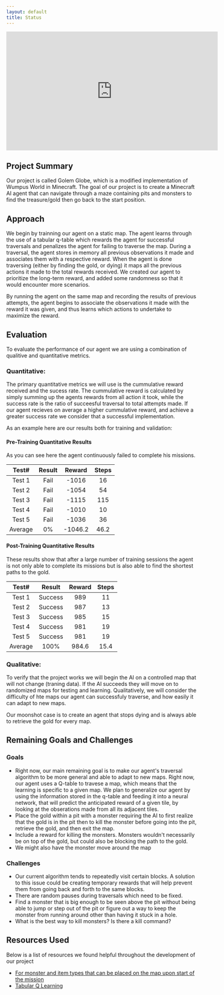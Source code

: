 ```yaml
---
layout: default
title: Status
---
```


<iframe width="560" height="315"
src="https://www.youtube.com/embed/-EcSR30vwDM" 
frameborder="0" 
allow="accelerometer; autoplay; encrypted-media; gyroscope; picture-in-picture" 
allowfullscreen></iframe>

## Project Summary
Our project is called Golem Globe, which is a modified implementation of Wumpus World in Minecraft. 
The goal of our project is to create a Minecraft AI agent that can navigate through a maze containing pits and monsters to find the treasure/gold then go back to the start position.

## Approach
We begin by trainning our agent on a static map. The agent learns through the use of a tabular q-table which rewards the agent for successful traversals and penalizes the agent for failing to traverse the map. During a traversal, the agent stores in memory all previous observations it made and associates them with a respective reward. When the agent is done traversing (either by finding the gold, or dying) it maps all the previous actions it made to the total rewards received. We created our agent to prioritize the long-term reward, and added some randomness so that it would encounter more scenarios. 

By running the agent on the same map and recording the results of previous attempts, the agent begins to associate the observations it made with the reward it was given, and thus learns which actions to undertake to maximize the reward.

## Evaluation 
To evaluate the performance of our agent we are using a combination of qualitive and quantitative metrics.

### Quantitative:
The primary quantitative metrics we will use is the cummulative reward received and the sucess rate. The cummulative reward is calculated by simply summing up the agents rewards from all action it took, while the success rate is the ratio of succeesful traversal to total attempts made. If our agent recieves on average a higher cummulative reward, and achieve a greater success rate we consider that a successful implementation.

As an example here are our results both for training and validation: 

#### Pre-Training Quantitative Results 
As you can see here the agent continuously failed to complete his missions. 

| Test#   | Result  | Reward  | Steps |
| :----:  | :----:  | :----:  | :---: |
| Test 1  | Fail    | -1016   | 16    |
| Test 2  | Fail    | -1054   | 54    |
| Test 3  | Fail    | -1115   | 115   |
| Test 4  | Fail    | -1010   | 10    |
| Test 5  | Fail    | -1036   | 36    |
| Average | 0%      | -1046.2 | 46.2  |

#### Post-Training Quantitative Results 
These results show that after a large number of training sessions the agent is not only able to complete its missions but is also able to find the shortest paths to the gold.

| Test#   | Result  | Reward | Steps |
| :---:   | :---:   | :---:  | :---: |
| Test 1  | Success | 989    | 11    |
| Test 2  | Success | 987    | 13    |
| Test 3  | Success | 985    | 15    |
| Test 4  | Success | 981    | 19    |
| Test 5  | Success | 981    | 19    |
| Average | 100%    | 984.6  | 15.4  | 


### Qualitative:
To verify that the project works we will begin the AI on a controlled map that will not change (traning data). If the AI succeeds they will move on to randomized maps for testing and learning. Qualitatively, we will consider the difficulty of hte maps our agent can successfuly traverse, and how easily it can adapt to new maps. 

Our moonshot case is to create an agent that stops dying and is always able to retrieve the gold for every map. 

## Remaining Goals and Challenges 

### Goals
- Right now, our main remaining goal is to make our agent's traversal algorithm to be more general and able to adapt to new maps. Right now, our agent uses a Q-table to travese a map, which means that the learning is specific to a given map. We plan to generalize our agent by using the information stored in the q-table and feeding it into a neural network, that will predict the anticipated reward of a given tile, by looking at the obserations made from all its adjacent tiles.
- Place the gold within a pit with a monster requiring the AI to first realize that the gold is in the pit then to kill the monster before going into the pit, retrieve the gold, and then exit the map. 
- Include a reward for killing the monsters. Monsters wouldn't necessarily be on top of the gold, but could also be blocking the path to the gold.
- We might also have the monster move around the map

### Challenges 
- Our current algorithm tends to repeatedly visit certain blocks. A solution to this issue could be creating temporary rewards that will help prevent them from going back and forth to the same blocks. 
- There are random pauses during traversals which need to be fixed. 
- Find a monster that is big enough to be seen above the pit without being able to jump or step out of the pit or figure out a way to keep the monster from running around other than having it stuck in a hole. 
- What is the best way to kill monsters? Is there a kill command? 

## Resources Used  
Below is a list of resources we found helpful throughout the development of our project
 - [For monster and item types that can be placed on the map upon start of the mission](https://github.com/microsoft/malmo/blob/master/Schemas/Types.xsd.in)
 - [Tabular Q Learning](https://github.com/Microsoft/malmo/blob/master/Malmo/samples/Python_examples/tabular_q_learning.py)
